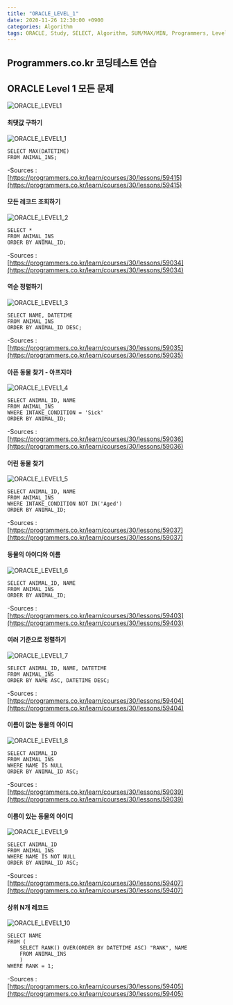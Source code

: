 ```yaml
---
title: "ORACLE_LEVEL_1"
date: 2020-11-26 12:30:00 +0900
categories: Algorithm
tags: ORACLE, Study, SELECT, Algorithm, SUM/MAX/MIN, Programmers, Level_1, DBMS,
---
```

## Programmers.co.kr 코딩테스트 연습

## ORACLE Level 1 모든 문제

![ORACLE_LEVEL1](https://raw.githubusercontent.com/372dev/372dev.github.io/master/_posts/imgs/ORACLE_LEVEL1.PNG)  

#### 최댓값 구하기
![ORACLE_LEVEL1_1](https://raw.githubusercontent.com/372dev/372dev.github.io/master/_posts/imgs/ORACLE_LEVEL1_1.PNG)
```ORACLE
SELECT MAX(DATETIME)
FROM ANIMAL_INS;
```  
-Sources :  
[https://programmers.co.kr/learn/courses/30/lessons/59415](https://programmers.co.kr/learn/courses/30/lessons/59415)  

#### 모든 레코드 조회하기
![ORACLE_LEVEL1_2](https://raw.githubusercontent.com/372dev/372dev.github.io/master/_posts/imgs/ORACLE_LEVEL1_2.PNG)
```ORACLE
SELECT *
FROM ANIMAL_INS
ORDER BY ANIMAL_ID;
```  
-Sources :  
[https://programmers.co.kr/learn/courses/30/lessons/59034](https://programmers.co.kr/learn/courses/30/lessons/59034)  

#### 역순 정렬하기
![ORACLE_LEVEL1_3](https://raw.githubusercontent.com/372dev/372dev.github.io/master/_posts/imgs/ORACLE_LEVEL1_3.PNG)
```ORACLE
SELECT NAME, DATETIME
FROM ANIMAL_INS
ORDER BY ANIMAL_ID DESC;
```  
-Sources :  
[https://programmers.co.kr/learn/courses/30/lessons/59035](https://programmers.co.kr/learn/courses/30/lessons/59035)  

#### 아픈 동물 찾기 - 아프지마
![ORACLE_LEVEL1_4](https://raw.githubusercontent.com/372dev/372dev.github.io/master/_posts/imgs/ORACLE_LEVEL1_4.PNG)
```ORACLE
SELECT ANIMAL_ID, NAME
FROM ANIMAL_INS
WHERE INTAKE_CONDITION = 'Sick'
ORDER BY ANIMAL_ID;
```  
-Sources :  
[https://programmers.co.kr/learn/courses/30/lessons/59036](https://programmers.co.kr/learn/courses/30/lessons/59036)  

#### 어린 동물 찾기
![ORACLE_LEVEL1_5](https://raw.githubusercontent.com/372dev/372dev.github.io/master/_posts/imgs/ORACLE_LEVEL1_5.PNG)
```ORACLE
SELECT ANIMAL_ID, NAME
FROM ANIMAL_INS
WHERE INTAKE_CONDITION NOT IN('Aged')
ORDER BY ANIMAL_ID;
```  
-Sources :  
[https://programmers.co.kr/learn/courses/30/lessons/59037](https://programmers.co.kr/learn/courses/30/lessons/59037)  

#### 동물의 아이디와 이름
![ORACLE_LEVEL1_6](https://raw.githubusercontent.com/372dev/372dev.github.io/master/_posts/imgs/ORACLE_LEVEL1_6.PNG)
```ORACLE
SELECT ANIMAL_ID, NAME
FROM ANIMAL_INS
ORDER BY ANIMAL_ID;
```  
-Sources :  
[https://programmers.co.kr/learn/courses/30/lessons/59403](https://programmers.co.kr/learn/courses/30/lessons/59403)  

#### 여러 기준으로 정렬하기
![ORACLE_LEVEL1_7](https://raw.githubusercontent.com/372dev/372dev.github.io/master/_posts/imgs/ORACLE_LEVEL1_7.PNG)
```ORACLE
SELECT ANIMAL_ID, NAME, DATETIME
FROM ANIMAL_INS
ORDER BY NAME ASC, DATETIME DESC;
```  
-Sources :  
[https://programmers.co.kr/learn/courses/30/lessons/59404](https://programmers.co.kr/learn/courses/30/lessons/59404)  

#### 이름이 없는 동물의 아이디
![ORACLE_LEVEL1_8](https://raw.githubusercontent.com/372dev/372dev.github.io/master/_posts/imgs/ORACLE_LEVEL1_8.PNG)
```ORACLE
SELECT ANIMAL_ID
FROM ANIMAL_INS
WHERE NAME IS NULL
ORDER BY ANIMAL_ID ASC;
```  
-Sources :  
[https://programmers.co.kr/learn/courses/30/lessons/59039](https://programmers.co.kr/learn/courses/30/lessons/59039)  

#### 이름이 있는 동물의 아이디
![ORACLE_LEVEL1_9](https://raw.githubusercontent.com/372dev/372dev.github.io/master/_posts/imgs/ORACLE_LEVEL1_9.PNG)
```ORACLE
SELECT ANIMAL_ID
FROM ANIMAL_INS
WHERE NAME IS NOT NULL
ORDER BY ANIMAL_ID ASC;
```  
-Sources :  
[https://programmers.co.kr/learn/courses/30/lessons/59407](https://programmers.co.kr/learn/courses/30/lessons/59407)  

#### 상위 N개 레코드
![ORACLE_LEVEL1_10](https://raw.githubusercontent.com/372dev/372dev.github.io/master/_posts/imgs/ORACLE_LEVEL1_10.PNG)
```ORACLE
SELECT NAME
FROM (
    SELECT RANK() OVER(ORDER BY DATETIME ASC) "RANK", NAME
    FROM ANIMAL_INS
    )
WHERE RANK = 1;
```  
-Sources :  
[https://programmers.co.kr/learn/courses/30/lessons/59405](https://programmers.co.kr/learn/courses/30/lessons/59405)  

